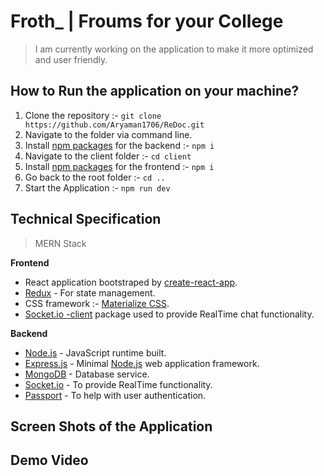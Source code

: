 # Froth_ | Froums for your College
> I am currently working on the application to make it more optimized and user friendly.
## How to Run the application on your machine?
1. Clone the repository :- `git clone https://github.com/Aryaman1706/ReDoc.git`
2. Navigate to the folder via command line.
3. Install [npm packages](https://www.npmjs.com/) for the backend :- `npm i`
4. Navigate to the client folder :- `cd client`
5. Install [npm packages](https://www.npmjs.com/) for the frontend :- `npm i`
6. Go back to the root folder :- `cd ..`
7. Start the Application :- `npm run dev`
## Technical Specification
> MERN Stack

**Frontend**
* React application bootstraped by [create-react-app](https://create-react-app.dev/).
* [Redux]() - For state management.
* CSS framework :- [Materialize CSS](https://materializecss.com/).
* [Socket.io -client](https://github.com/socketio/socket.io-client#readme) package used to provide RealTime chat functionality.

**Backend**
* [Node.js](https://nodejs.org/en/) - JavaScript runtime built.
* [Express.js](https://expressjs.com/) - Minimal [Node.js](https://nodejs.org/en/) web application framework.
* [MongoDB](https://www.mongodb.com/) - Database service.
* [Socket.io](https://socket.io/) - To provide RealTime functionality.
* [Passport]() - To help with user authentication.

## Screen Shots of the Application

## Demo Video
